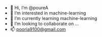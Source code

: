 - 👋 Hi, I’m @poureA
- 👀 I’m interested in machine-learning
- 🌱 I’m currently learning machine-learning
- 💞️ I’m looking to collaborate on ...
- 📫 pooria9100@gmail.com

<!---
poureA/poureA is a ✨ special ✨ repository because its `README.md` (this file) appears on your GitHub profile.
You can click the Preview link to take a look at your changes.
--->
